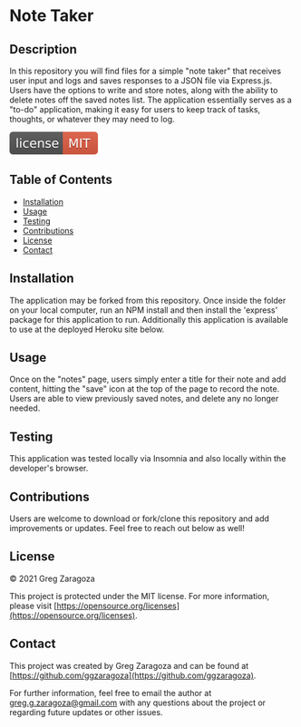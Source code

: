 
# Note Taker
## Description
In this repository you will find files for a simple "note taker" that receives user input and logs and saves responses to a JSON file via Express.js. Users have the options to write and store notes, along with the ability to delete notes off the saved notes list. The application essentially serves as a "to-do" application, making it easy for users to keep track of tasks, thoughts, or whatever they may need to log.

![MIT License](/badges/license-MIT-red.svg)
## Table of Contents
- [Installation](#installation)
- [Usage](#usage)
- [Testing](#testing)
- [Contributions](#contributions)
- [License](#license)
- [Contact](#contact)
## Installation
The application may be forked from this repository. Once inside the folder on your local computer, run an NPM install and then install the 'express' package for this application to run. Additionally this application is available to use at the deployed Heroku site below.
## Usage
Once on the "notes" page, users simply enter a title for their note and add content, hitting the "save" icon at the top of the page to record the note. Users are able to view previously saved notes, and delete any no longer needed.
## Testing
This application was tested locally via Insomnia and also locally within the developer's browser.
## Contributions
Users are welcome to download or fork/clone this repository and add improvements or updates. Feel free to reach out below as well!
## License
© 2021 Greg Zaragoza

This project is protected under the MIT license. For more information, please visit [https://opensource.org/licenses](https://opensource.org/licenses).

## Contact
This project was created by Greg Zaragoza and can be found at [https://github.com/ggzaragoza](https://github.com/ggzaragoza).

For further information, feel free to email the author at greg.g.zaragoza@gmail.com with any questions about the project or regarding future updates or other issues.